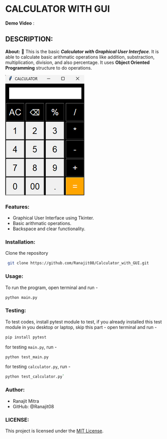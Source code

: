 # CALCULATOR WITH GUI
**Demo Video** : <url>
## DESCRIPTION:
**About:**
        🧮 This is the basic ***Calculator with Graphical User Interface***. It is able to calculate basic arithmatic operations like addition, substraction, multiplication, division, and also percentage. It uses **Object Oriented Programming** structure to do operations.

![UI](ui.png)

### Features:
* Graphical User Interface using Tkinter.
* Basic arithmatic operations.
* Backspace and clear functionality.

### Installation:
Clone the repository
```bash
 git clone https://github.com/Ranajit08/Calculator_with_GUI.git 
```
### Usage:
To run the program, open terminal and run - 
```bash
python main.py
```

### Testing:
To test codes, install pytest module to test, if you already installed this test module in you desktop or laptop, skip this part - 
open terminal and run -
```bash
pip install pytest
```

for testing `main.py`, run -
```bash
python test_main.py
```
for testing `calculator.py`, run -
```bash
python test_calculator.py`
```

### Author:
- Ranajit Mitra
- GitHub: @Ranajit08

### LICENSE:
This project is licensed under the [MIT License](LICENSE).




